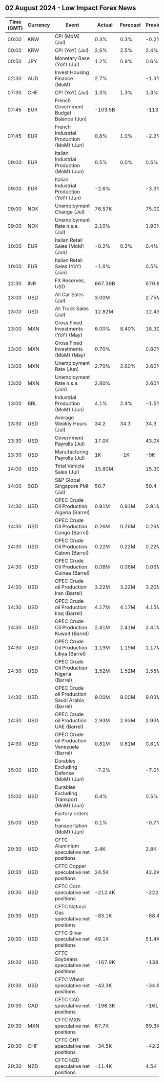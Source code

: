 ## 02 August 2024 - Low Impact Forex News

| Time (GMT) | Currency | Event | Actual | Forecast | Previous |
|------|----------|-------|--------|----------|----------|
| 00:00 | KRW | CPI (MoM) (Jul) | 0.3% | 0.3% | -0.2% |
| 00:00 | KRW | CPI (YoY) (Jul) | 2.6% | 2.5% | 2.4% |
| 00:50 | JPY | Monetary Base (YoY) (Jul) | 1.2% | 0.9% | 0.6% |
| 02:30 | AUD | Invest Housing Finance (MoM) | 2.7% |  | -1.3% |
| 07:30 | CHF | CPI (YoY) (Jul) | 1.3% | 1.3% | 1.3% |
| 07:45 | EUR | French Government Budget Balance (Jun) | -103.5B |  | -113.5B |
| 07:45 | EUR | French Industrial Production (MoM) (Jun) | 0.8% | 1.0% | -2.2% |
| 09:00 | EUR | Italian Industrial Production (MoM) (Jun) | 0.5% | 0.0% | 0.5% |
| 09:00 | EUR | Italian Industrial Production (YoY) (Jun) | -2.6% |  | -3.3% |
| 09:00 | NOK | Unemployment Change (Jul) | 76.57K |  | 75.00K |
| 09:00 | NOK | Unemployment Rate n.s.a. (Jul) | 2.10% |  | 1.90% |
| 10:00 | EUR | Italian Retail Sales (MoM) (Jun) | -0.2% | 0.2% | 0.4% |
| 10:00 | EUR | Italian Retail Sales (YoY) (Jun) | -1.0% |  | 0.5% |
| 12:30 | INR | FX Reserves, USD | 667.39B |  | 670.86B |
| 13:00 | USD | All Car Sales (Jul) | 3.00M |  | 2.75M |
| 13:00 | USD | All Truck Sales (Jul) | 12.82M |  | 12.43M |
| 13:00 | MXN | Gross Fixed Investments (YoY) (May) | 6.00% | 8.40% | 18.30% |
| 13:00 | MXN | Gross Fixed Investments (MoM) (May) | 0.70% |  | 0.80% |
| 13:00 | MXN | Unemployment Rate (Jun) | 2.70% | 2.60% | 2.60% |
| 13:00 | MXN | Unemployment Rate n.s.a. (Jun) | 2.80% |  | 2.60% |
| 13:00 | BRL | Industrial Production (MoM) (Jun) | 4.1% | 2.4% | -1.5% |
| 13:30 | USD | Average Weekly Hours (Jul) | 34.2 | 34.3 | 34.3 |
| 13:30 | USD | Government Payrolls (Jul) | 17.0K |  | 43.0K |
| 13:30 | USD | Manufacturing Payrolls (Jul) | 1K | -1K | -9K |
| 14:00 | USD | Total Vehicle Sales (Jul) | 15.80M |  | 15.30M |
| 14:00 | SGD | S&P Global Singapore PMI (Jul) | 50.7 |  | 50.4 |
| 14:30 | USD | OPEC Crude Oil Production Algeria (Barrel) | 0.91M | 0.91M | 0.91M |
| 14:30 | USD | OPEC Crude Oil Production Congo (Barrel) | 0.26M | 0.26M | 0.26M |
| 14:30 | USD | OPEC Crude Oil Production Gabon (Barrel) | 0.22M | 0.22M | 0.22M |
| 14:30 | USD | OPEC Crude Oil Production Guinea (Barrel) | 0.06M | 0.06M | 0.06M |
| 14:30 | USD | OPEC Crude oil Production Iran (Barrel) | 3.22M | 3.22M | 3.20M |
| 14:30 | USD | OPEC Crude oil Production Iraq (Barrel) | 4.17M | 4.17M | 4.15M |
| 14:30 | USD | OPEC Crude Oil Production Kuwait (Barrel) | 2.41M | 2.41M | 2.41M |
| 14:30 | USD | OPEC Crude Oil Production Libya (Barrel) | 1.19M | 1.19M | 1.17M |
| 14:30 | USD | OPEC Crude Oil Production Nigeria (Barrel) | 1.52M | 1.52M | 1.55M |
| 14:30 | USD | OPEC Crude oil Production Saudi Arabia (Barrel) | 9.00M | 9.00M | 9.03M |
| 14:30 | USD | OPEC Crude oil Production UAE (Barrel) | 2.93M | 2.93M | 2.93M |
| 14:30 | USD | OPEC Crude oil Production Venezuela (Barrel) | 0.81M | 0.81M | 0.81M |
| 15:00 | USD | Durables Excluding Defense (MoM) (Jun) | -7.2% |  | -7.0% |
| 15:00 | USD | Durables Excluding Transport (MoM) (Jun) | 0.4% |  | 0.5% |
| 15:00 | USD | Factory orders ex transportation (MoM) (Jun) | 0.1% |  | -0.7% |
| 20:30 | USD | CFTC Aluminium speculative net positions | 2.4K |  | 2.8K |
| 20:30 | USD | CFTC Copper speculative net positions | 24.5K |  | 42.2K |
| 20:30 | USD | CFTC Corn speculative net positions | -212.4K |  | -222.0K |
| 20:30 | USD | CFTC Natural Gas speculative net positions | -83.1K |  | -88.4K |
| 20:30 | USD | CFTC Silver speculative net positions | 49.1K |  | 51.4K |
| 20:30 | USD | CFTC Soybeans speculative net positions | -167.9K |  | -138.4K |
| 20:30 | USD | CFTC Wheat speculative net positions | -43.3K |  | -34.6K |
| 20:30 | CAD | CFTC CAD speculative net positions | -196.3K |  | -161.6K |
| 20:30 | MXN | CFTC MXN speculative net positions | 67.7K |  | 69.3K |
| 20:30 | CHF | CFTC CHF speculative net positions | -34.5K |  | -42.2K |
| 20:30 | NZD | CFTC NZD speculative net positions | -11.4K |  | 4.5K |
